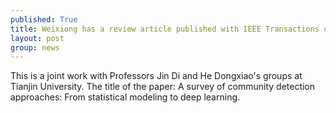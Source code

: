 ```yaml
---
published: True
title: Weixiong has a review article published with IEEE Transactions on Knowledge and Data Engineering.
layout: post
group: news
---
```

This is a joint work with Professors Jin Di and He Dongxiao's groups at Tianjin University. The title of the paper: A survey of community detection approaches: From statistical modeling to deep learning.
